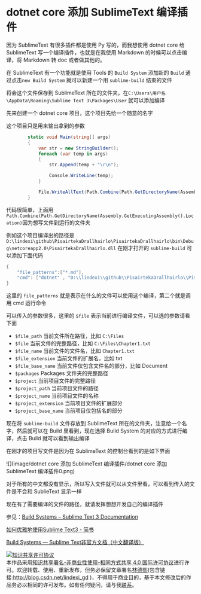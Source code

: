 # dotnet core 添加 SublimeText 编译插件

因为 SublimeText 有很多插件都是使用 Py 写的，而我想使用 dotnet core 给 SublimeText 写一个编译插件，也就是在我使用 Markdown 的时候可以点击编译，将 Markdown 转 doc 或者做其他的。

<!--more-->
<!-- csdn -->

在 SublimeText 有一个功能就是使用 Tools 的 `Build System` 添加新的 `Build` 通过点击`new Build System` 就可以新建一个用 `sublime-build` 结束的文件

将会这个文件保存到 SublimeText 所在的文件夹，在`C:\Users\用户名\AppData\Roaming\Sublime Text 3\Packages\User` 就可以添加编译


先来创建一个 dotnet core 项目，这个项目先给一个随意的名字

这个项目只是用来输出拿到的参数

```csharp
        static void Main(string[] args)
        {
            var str = new StringBuilder();
            foreach (var temp in args)
            {
                str.Append(temp + "\r\n");

                Console.WriteLine(temp);
            }

            File.WriteAllText(Path.Combine(Path.GetDirectoryName(Assembly.GetExecutingAssembly().Location), "KeameaMouhalis"), str.ToString());
        }
```

代码很简单，上面用`Path.Combine(Path.GetDirectoryName(Assembly.GetExecutingAssembly().Location)`因为想写文件到运行的文件夹


例如这个项目编译出的路径是 `D:\lindexi\github\PisairtekaDrallhairlo\PisairtekaDrallhairlo\bin\Debug\netcoreapp2.0\PisairtekaDrallhairlo.dll` 在刚才打开的  `sublime-build` 可以添加下面代码

```csharp
{
	"file_patterns":["*.md"],
	"cmd": ["dotnet" , "D:\\lindexi\\github\\PisairtekaDrallhairlo\\PisairtekaDrallhairlo\\bin\\Debug\\netcoreapp2.0\\PisairtekaDrallhairlo.dll","$file"]
}
```

这里的 `file_patterns` 就是表示在什么的文件可以使用这个编译，第二个就是调用 cmd 运行命令

可以传入的参数很多，这里的 `$file` 表示当前进行编译文件，可以选的参数请看下面


 - `$file_path`	当前文件所在路径，比如 `C:\Files`
 - `$file`	当前文件的完整路径，比如 `C:\Files\Chapter1.txt`
 - `$file_name`	当前文件的文件名，比如 `Chapter1.txt`
 - `$file_extension`	当前文件的扩展名，比如 txt
 - `$file_base_name`	当前文件仅包含文件名的部分，比如 Document
 - `$packages`	Packages 文件夹的完整路径
 - `$project`	当前项目文件的完整路径
 - `$project_path`	当前项目文件的路径
 - `$project_name`	当前项目文件的名称
 - `$project_extension`	当前项目文件的扩展部分
 - `$project_base_name`	当前项目仅包括名的部分

现在将 `sublime-build` 文件存放到 SublimeText 所在的文件夹，注意给一个名字，然后就可以在 Build 里看到，现在选择 Build System 的对应的方式进行编译，点击 Build 就可以看到输出编译

在刚才的项目写文件是因为在 SublimeText 的控制台看到的是如下界面

![](image/dotnet core 添加 SublimeText 编译插件/dotnet core 添加 SublimeText 编译插件0.png)

对于所有的中文都没有显示，所以写入文件就可以从文件里看，可以看到传入的文件是不会和 SublieText 显示一样

现在有了需要编译的文件的路径，就请发挥想想开发自己的编译插件

参见：[Build Systems – Sublime Text 3 Documentation](https://www.sublimetext.com/docs/3/build_systems.html )

[如何优雅地使用Sublime Text3 - 简书](https://www.jianshu.com/p/3cb5c6f2421c )

[Build Systems — Sublime Text非官方文档（中文翻译版）](http://sublime-text.readthedocs.io/en/latest/reference/build_systems.html )

<a rel="license" href="http://creativecommons.org/licenses/by-nc-sa/4.0/"><img alt="知识共享许可协议" style="border-width:0" src="https://licensebuttons.net/l/by-nc-sa/4.0/88x31.png" /></a><br />本作品采用<a rel="license" href="http://creativecommons.org/licenses/by-nc-sa/4.0/">知识共享署名-非商业性使用-相同方式共享 4.0 国际许可协议</a>进行许可。欢迎转载、使用、重新发布，但务必保留文章署名[林德熙](http://blog.csdn.net/lindexi_gd)(包含链接:http://blog.csdn.net/lindexi_gd )，不得用于商业目的，基于本文修改后的作品务必以相同的许可发布。如有任何疑问，请与我[联系](mailto:lindexi_gd@163.com)。
